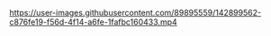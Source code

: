 
https://user-images.githubusercontent.com/89895559/142899562-c876fe19-f56d-4f14-a6fe-1fafbc160433.mp4

